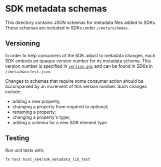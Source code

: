 # SDK metadata schemas

This directory contains JSON schemas for metadata files added to SDKs.
These schemas are included in SDKs under `//meta/schemas`.

## Versioning

In order to help consumers of the SDK adjust to metadata changes, each SDK
embeds an opaque version number for its metadata schema.
This version number is specified in [`version.gni`](version.gni) and can be
found in SDKs in `//meta/manifest.json`.

Changes to schemas that require some consumer action should be accompanied by an
increment of this version number.
Such changes include:
- adding a new property;
- changing a property from required to optional;
- renaming a property;
- changing a property's type;
- adding a schema for a new SDK element type.

## Testing

Run unit tests with:

```
fx test host_x64/sdk_metadata_lib_test
```
